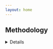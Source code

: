 ```yaml
---
layout: home
---
```


## Methodology
<details>
  Data are retrieved from [NOAA CO-OPS](www.noaa.gov)...
</details>

